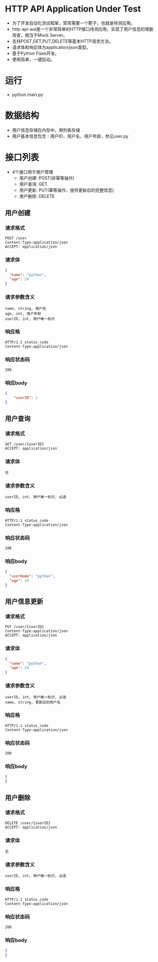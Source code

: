 # HTTP API Application Under Test
- 为了开发自动化测试框架，常常需要一个靶子，也就是待测应用。
- http-api-aut是一个非常简单的HTTP接口待测应用，实现了用户信息的增删改查，相当于Mock Server。
- 支持POST,GET,PUT,DELETE等基本HTTP请求方法。
- 请求体和响应体为application/json类型。
- 基于Python Flask开发。
- 使用简单，一键启动。

# 运行
- python main.py

# 数据结构
- 用户信息存储在内存中，用列表存储
- 用户基本信息包含：用户ID，用户名，用户年龄，参见user.py

# 接口列表
- 4个接口用于用户管理
    - 用户创建: POST(非幂等操作)
    - 用户查询: GET
    - 用户更新: PUT(幂等操作，提供更新后的完整信息)
    - 用户删除: DELETE

## 用户创建
###  请求格式
    POST /user
    Content-Type:application/json
    ACCEPT: application/json	
### 请求体
```json
{  
  "name": "python",
  "age": 24
}
```
### 请求参数含义
    name, string, 用户名
    age, int, 用户年龄
    userID, int, 用户唯一标识
### 响应格
    HTTP/1.1 status_code
    Content-Type:application/json
### 响应状态码
    200
### 响应body
```json
{  
    "userID": 1
}
```

## 用户查询
###  请求格式
    GET /user/{userID}
    ACCEPT: application/json	
### 请求体
    无
### 请求参数含义
    userID, int, 用户唯一标识, 必选
### 响应格
    HTTP/1.1 status_code
    Content-Type:application/json
### 响应状态码
    200
### 响应body
```json
{
  "userName": "python",
  "age": 24
}
``` 



## 用户信息更新
###  请求格式
    PUT /user/{userID}
    Content-Type:application/json
    ACCEPT: application/json	
### 请求体
```json
{  
  "name": "python",
  "age": 24
}
```
### 请求参数含义
    userID, int, 用户唯一标识, 必选
    name, string, 更新后的用户名
### 响应格
    HTTP/1.1 status_code
    Content-Type:application/json
### 响应状态码
    200
### 响应body
```json
{  
}
```

## 用户删除
###  请求格式
    DELETE /user/{userID}
    ACCEPT: application/json	
### 请求体
    无
### 请求参数含义
    userID, int, 用户唯一标识, 必选
### 响应格
    HTTP/1.1 status_code
    Content-Type:application/json
### 响应状态码
    200
### 响应body
```json
{  
}
```


